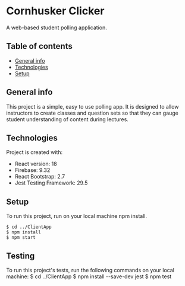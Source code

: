 # Cornhusker Clicker
A web-based student polling application. 

## Table of contents
* [General info](#general-info)
* [Technologies](#technologies)
* [Setup](#setup)

## General info
This project is a simple, easy to use polling app. It is designed to allow instructors
to create classes and question sets so that they can gauge student understanding of content during lectures. 
	
## Technologies
Project is created with:
* React version: 18
* Firebase: 9.32
* React Bootstrap: 2.7
* Jest Testing Framework: 29.5
	
## Setup
To run this project, run on your local machine npm install.
```
$ cd ../ClientApp
$ npm install
$ npm start
```

## Testing
To run this project's tests, run the following commands on your local machine:
$ cd ../ClientApp
$ npm install --save-dev jest
$ npm test